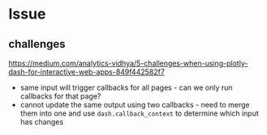 # Issue

## challenges
https://medium.com/analytics-vidhya/5-challenges-when-using-plotly-dash-for-interactive-web-apps-849f442582f7

- same input will trigger callbacks for all pages - can we only run callbacks for that page?
- cannot update the same output using two callbacks - need to merge them into one and use `dash.callback_context` to determine which input has changes
